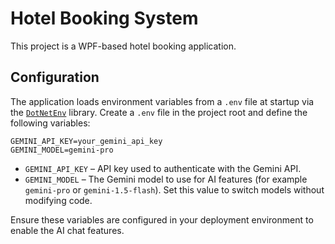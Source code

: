 # Hotel Booking System

This project is a WPF-based hotel booking application.

## Configuration

The application loads environment variables from a `.env` file at startup via the
[`DotNetEnv`](https://github.com/tonerdo/dotnet-env) library.
Create a `.env` file in the project root and define the following variables:

```env
GEMINI_API_KEY=your_gemini_api_key
GEMINI_MODEL=gemini-pro
```

- `GEMINI_API_KEY` – API key used to authenticate with the Gemini API.
- `GEMINI_MODEL` – The Gemini model to use for AI features (for example `gemini-pro` or `gemini-1.5-flash`).
  Set this value to switch models without modifying code.

Ensure these variables are configured in your deployment environment to enable the AI chat features.
